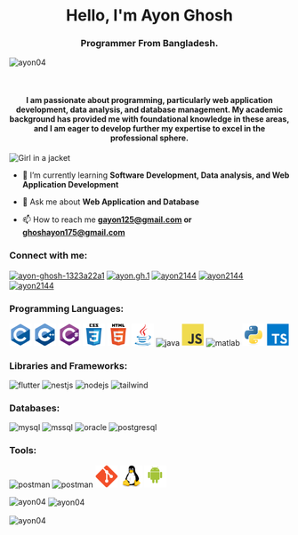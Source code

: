 
<h1 align="center">Hello, I'm Ayon Ghosh</h1>
<h3 align="center">Programmer From Bangladesh.</h3>

<p align="left"> <img src="https://komarev.com/ghpvc/?username=ayon04&label=Profile%20views&color=0e75b6&style=flat" alt="ayon04" /> </p>

<p align="left"> <a href="https://twitter.com/" target="blank"><img src="https://img.shields.io/twitter/follow/?logo=twitter&style=for-the-badge" alt="" /></a> </p>

<h4 align="center">I am passionate about programming, particularly web application development, data analysis, and database management. My academic background has provided me with foundational knowledge in these areas, and I am eager to develop further my expertise to excel in the professional sphere.</h4>



<img src="https://camo.githubusercontent.com/5e04cf6a7c80bea72ba74dd27f67734eb9e6f2cba3e50f9bd50b77767b144b37/68747470733a2f2f6d69726f2e6d656469756d2e636f6d2f76322f726573697a653a6669743a313335382f312a2d6e744c33447376632d644a35634c475274537545772e676966" alt="Girl in a jacket" width="950" height="300">


- 🌱 I’m currently learning **Software Development, Data analysis, and Web Application Development**

- 💬 Ask me about **Web Application and Database**

- 📫 How to reach me **gayon125@gmail.com or ghoshayon175@gmail.com**

<h3 align="left">Connect with me:</h3>
<p align="left">
<a href="https://linkedin.com/in/ayon-ghosh-1323a22a1" target="blank"><img align="center" src="https://raw.githubusercontent.com/rahuldkjain/github-profile-readme-generator/master/src/images/icons/Social/linked-in-alt.svg" alt="ayon-ghosh-1323a22a1" height="30" width="40" /></a>
<a href="https://fb.com/ayon.gh.1" target="blank"><img align="center" src="https://raw.githubusercontent.com/rahuldkjain/github-profile-readme-generator/master/src/images/icons/Social/facebook.svg" alt="ayon.gh.1" height="30" width="40" /></a>
<a href="https://x.com/ghosh_ayon52642" target="blank"><img align="center" src="https://upload.wikimedia.org/wikipedia/commons/thumb/6/6f/Logo_of_Twitter.svg/2491px-Logo_of_Twitter.svg.png" alt="ayon2144" height="30" width="40" /></a>
<a href="https://judge.beecrowd.com/en/profile/860871" target="blank"><img align="center" src="https://user-images.githubusercontent.com/80118217/182170124-b6e845a1-a252-40d9-8c60-8092911c4649.png" alt="ayon2144" height="30" width="40" /></a>
<a href="https://www.codechef.com/users/ayon2144" target="blank"><img align="center" src="https://cdn.dribbble.com/users/70628/screenshots/1743345/media/8cc57f8ba9c4c884ec562d163cd506cc.png" alt="ayon2144" height="30" width="40" /></a>


 
</p>





<h3 align="left">Programming Languages:</h3>
<p align="left"> 
  <img src="https://raw.githubusercontent.com/devicons/devicon/master/icons/c/c-original.svg" alt="c" width="40" height="40"/>
  <img src="https://raw.githubusercontent.com/devicons/devicon/master/icons/cplusplus/cplusplus-original.svg" alt="cplusplus" width="40" height="40"/>
  <img src="https://raw.githubusercontent.com/devicons/devicon/master/icons/csharp/csharp-original.svg" alt="csharp" width="40" height="40"/>
  <img src="https://raw.githubusercontent.com/devicons/devicon/master/icons/css3/css3-original-wordmark.svg" alt="css3" width="40" height="40"/>
  <img src="https://raw.githubusercontent.com/devicons/devicon/master/icons/html5/html5-original-wordmark.svg" alt="html5" width="40" height="40"/>
  <img src="https://raw.githubusercontent.com/devicons/devicon/master/icons/java/java-original.svg" alt="java" width="40" height="40"/>
    <img src="https://www.svgrepo.com/show/303656/php-logo.svg" alt="java" width="40" height="40"/>

  <img src="https://raw.githubusercontent.com/devicons/devicon/master/icons/javascript/javascript-original.svg" alt="javascript" width="40" height="40"/>
  <img src="https://upload.wikimedia.org/wikipedia/commons/2/21/Matlab_Logo.png" alt="matlab" width="40" height="40"/>
  <img src="https://raw.githubusercontent.com/devicons/devicon/master/icons/python/python-original.svg" alt="python" width="40" height="40"/>
  <img src="https://raw.githubusercontent.com/devicons/devicon/master/icons/typescript/typescript-original.svg" alt="typescript" width="40" height="40"/>
</p>

<h3 align="left">Libraries and Frameworks:</h3>
<p align="left"> 
  <img src="https://www.vectorlogo.zone/logos/flutterio/flutterio-icon.svg" alt="flutter" width="40" height="40"/>
  <img src="https://www.vectorlogo.zone/logos/nestjs/nestjs-icon.svg" alt="nestjs" width="40" height="40"/>
  <img src="https://www.vectorlogo.zone/logos/nodejs/nodejs-icon.svg" alt="nodejs" width="40" height="40"/>
 
  <img src="https://www.vectorlogo.zone/logos/tailwindcss/tailwindcss-icon.svg" alt="tailwind" width="40" height="40"/>
</p>

<h3 align="left">Databases:</h3>
<p align="left"> 
  <img src="https://www.vectorlogo.zone/logos/mysql/mysql-icon.svg" alt="mysql" width="40" height="40"/>
  <img src="https://datawarehouse.io/wp-content/uploads/2020/04/MSSQL-1.png" alt="mssql" width="40" height="40"/>
  <img src="https://www.vectorlogo.zone/logos/oracle/oracle-icon.svg" alt="oracle" width="40" height="40"/>
   <img src="https://www.vectorlogo.zone/logos/postgresql/postgresql-icon.svg" alt="postgresql" width="40" height="40"/>
  
      


</p>

<h3 align="left">Tools:</h3>
<p align="left"> 

<img src="https://www.logo.wine/a/logo/GitHub/GitHub-Icon-White-Dark-Background-Logo.wine.svg" alt="postman" width="40" height="40"/>
  <img src="https://www.vectorlogo.zone/logos/getpostman/getpostman-icon.svg" alt="postman" width="40" height="40"/>
  <img src="https://raw.githubusercontent.com/devicons/devicon/master/icons/git/git-original.svg" alt="git" width="40" height="40"/>
   <img src="https://raw.githubusercontent.com/devicons/devicon/master/icons/linux/linux-original.svg" alt="linux" width="40" height="40"/>
  <img src="https://raw.githubusercontent.com/devicons/devicon/master/icons/android/android-original-wordmark.svg" alt="android" width="40" height="40"/>

      


</p>



<p><img align="left" src="https://github-readme-stats.vercel.app/api/top-langs?username=ayon04&show_icons=true&locale=en&layout=compact" alt="ayon04"  /></p>

<p>&nbsp;<img align="center" src="https://github-readme-stats.vercel.app/api?username=ayon04&show_icons=true&locale=en" alt="ayon04"  /></p>

<p><img align="center" src="https://github-readme-streak-stats.herokuapp.com/?user=ayon04&" alt="ayon04" /></p>


